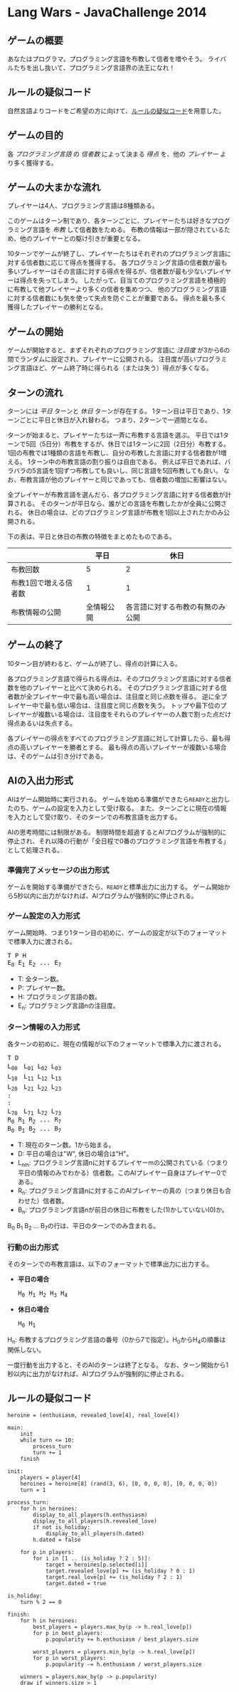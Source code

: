 # Lang Wars - JavaChallenge 2014
## ゲームの概要

あなたはプログラマ。プログラミング言語を布教して信者を増やそう。
ライバルたちを出し抜いて、プログラミング言語界の法王になれ！

## ルールの疑似コード

自然言語よりコードをご希望の方に向けて、[ルールの疑似コード](#PseudoCode)を用意した。

## ゲームの目的

各 _プログラミング言語_ の _信者数_ によって決まる _得点_ を、他の _プレイヤー_ より多く獲得する。

## ゲームの大まかな流れ

プレイヤーは4人、プログラミング言語は8種類ある。

このゲームはターン制であり、各ターンごとに、プレイヤーたちは好きなプログラミング言語を _布教_ して信者数をためる。
布教の情報は一部が隠されているため、他のプレイヤーとの駆け引きが重要となる。

10ターンでゲームが終了し、プレイヤーたちはそれぞれのプログラミング言語に対する信者数に応じて得点を獲得する。
各プログラミング言語の信者数が最も多いプレイヤーはその言語に対する得点を得るが、信者数が最も少ないプレイヤーは得点を失ってしまう。
したがって、目当てのプログラミング言語を積極的に布教して他プレイヤーより多くの信者を集めつつ、
他のプログラミング言語に対する信者数にも気を使って失点を防ぐことが重要である。
得点を最も多く獲得したプレイヤーの勝利となる。

## ゲームの開始

ゲームが開始すると、まずそれぞれのプログラミング言語に _注目度_ が3から6の間でランダムに設定され、プレイヤーに公開される。
注目度が高いプログラミング言語ほど、ゲーム終了時に得られる（または失う）得点が多くなる。

## ターンの流れ

ターンには _平日_ ターンと _休日_ ターンが存在する。
1ターン目は平日であり、1ターンごとに平日と休日が入れ替わる。
つまり、2ターンで一週間となる。

ターンが始まると、プレイヤーたちは一斉に布教する言語を選ぶ。
平日では1ターンで5回（5日分）布教をするが、休日では1ターンに2回（2日分）布教する。
1回の布教では1種類の言語を布教し、自分の布教した言語に対する信者数が1増える。
1ターン中の布教言語の割り振りは自由である。
例えば平日であれば、バラバラの5言語を1回ずつ布教しても良いし、同じ言語を5回布教しても良い。
なお、布教言語が他のプレイヤーと同じであっても、信者数の増加に影響はない。

全プレイヤーが布教言語を選んだら、各プログラミング言語に対する信者数が計算される。
そのターンが平日なら、誰がどの言語を布教したかが全員に公開される。
休日の場合は、どのプログラミング言語が布教を1回以上されたかのみ公開される。

下の表は、平日と休日の布教の特徴をまとめたものである。

|                     | 平日 | 休日 |
| ------------------- | ---- | ---- |
| 布教回数            | 5    | 2    |
| 布教1回で増える信者数 | 1    | 1    |
| 布教情報の公開       | 全情報公開 | 各言語に対する布教の有無のみ公開 |

## ゲームの終了

10ターン目が終わると、ゲームが終了し、得点の計算に入る。

各プログラミング言語で得られる得点は、そのプログラミング言語に対する信者数を他のプレイヤーと比べて決められる。
そのプログラミング言語に対する信者数が全プレイヤー中で最も高い場合は、注目度と同じ点数を得る。
逆に全プレイヤー中で最も低い場合は、注目度と同じ点数を失う。
トップや最下位のプレイヤーが複数いる場合は、注目度をそれらのプレイヤーの人数で割った点だけ得点あるいは失点する。

各プレイヤーの得点をすべてのプログラミング言語に対して計算したら、最も得点の高いプレイヤーを勝者とする。
最も得点の高いプレイヤーが複数いる場合は、そのゲームは引き分けである。

## AIの入出力形式

AIはゲーム開始時に実行される。
ゲームを始める準備ができたら`READY`と出力したのち、ゲームの設定を入力として受け取る。
また、ターンごとに現在の情報を入力として受け取り、そのターンでの布教言語を出力する。

AIの思考時間には制限がある。
制限時間を超過するとAIプログラムが強制的に停止され、それ以降の行動が「全日程で0番のプログラミング言語を布教する」として処理される。

### 準備完了メッセージの出力形式

ゲームを開始する準備ができたら、`READY`と標準出力に出力する。
ゲーム開始から5秒以内に出力がなければ、AIプログラムが強制的に停止される。

### ゲーム設定の入力形式

ゲーム開始時、つまり1ターン目の初めに、ゲームの設定が以下のフォーマットで標準入力に渡される。

<pre>
T P H
E<sub>0</sub> E<sub>1</sub> E<sub>2</sub> ... E<sub>7</sub>
</pre>

* T: 全ターン数。
* P: プレイヤー数。
* H: プログラミング言語の数。
* E<sub>n</sub>: プログラミング言語nの注目度。

### ターン情報の入力形式

各ターンの初めに、現在の情報が以下のフォーマットで標準入力に渡される。

<pre>
T D
L<sub>00</sub>　L<sub>01</sub> L<sub>02</sub> L<sub>03</sub>
L<sub>10</sub>　L<sub>11</sub> L<sub>12</sub> L<sub>13</sub>
L<sub>20</sub>　L<sub>21</sub> L<sub>22</sub> L<sub>23</sub>
:
:
L<sub>70</sub>　L<sub>71</sub> L<sub>72</sub> L<sub>73</sub>
R<sub>0</sub> R<sub>1</sub> R<sub>2</sub> ... R<sub>7</sub>
B<sub>0</sub> B<sub>1</sub> B<sub>2</sub> ... B<sub>7</sub>
</pre>

* T: 現在のターン数。1から始まる。
* D: 平日の場合は"W", 休日の場合は"H"。
* L<sub>nm</sub>: プログラミング言語nに対するプレイヤーmの公開されている（つまり平日の情報のみでわかる）信者数。このAIプレイヤー自身はプレイヤー0である。
* R<sub>n</sub>: プログラミング言語nに対するこのAIプレイヤーの真の（つまり休日も合わせた）信者数。
* B<sub>n</sub>: プログラミング言語nが前日の休日に布教をした(1)かしていない(0)か。

B<sub>0</sub> B<sub>1</sub> B<sub>2</sub> ... B<sub>7</sub>の行は、平日のターンでのみ含まれる。

### 行動の出力形式

そのターンでの布教言語は、以下のフォーマットで標準出力に出力する。

* __平日の場合__

  <pre>
  H<sub>0</sub> H<sub>1</sub> H<sub>2</sub> H<sub>3</sub> H<sub>4</sub>
  </pre>
  
* __休日の場合__

  <pre>
  H<sub>0</sub> H<sub>1</sub>
  </pre>

H<sub>n</sub>: 布教するプログラミング言語の番号（0から7で指定）。H<sub>0</sub>からH<sub>4</sub>の順番は関係しない。

一度行動を出力すると、そのAIのターンは終了となる。
なお、ターン開始から1秒以内に出力がなければ、AIプログラムが強制的に停止される。

<a name="PseudoCode"></a>

## ルールの疑似コード

    heroine = (enthusiasm, revealed_love[4], real_love[4])

    main:
        init
        while turn <= 10:
            process_turn
            turn += 1
        finish

    init:
        players = player[4]
        heroines = heroine[8] (rand(3, 6), [0, 0, 0, 0], [0, 0, 0, 0])
        turn = 1

    process_turn:
        for h in heroines:
            display_to_all_players(h.enthusiasm)
            display_to_all_players(h.revealed_love)
            if not is_holiday:
                display_to_all_players(h.dated)
            h.dated = false

        for p in players:
            for i in [1 .. (is_holiday ? 2 : 5)]:
                target = heroines[p.selected[i]]
                target.revealed_love[p] += (is_holiday ? 0 : 1)
                target.real_love[p] += (is_holiday ? 2 : 1)
                target.dated = true

    is_holiday:
        turn % 2 == 0

    finish:
        for h in heroines:
            best_players = players.max_by(p -> h.real_love[p])
            for p in best_players:
                p.popularity += h.enthusiasm / best_players.size

            worst_players = players.min_by(p -> h.real_love[p])
            for p in worst_players:
                p.popularity -= h.enthusiasm / worst_players.size

        winners = players.max_by(p -> p.popularity)
        draw if winners.size > 1
